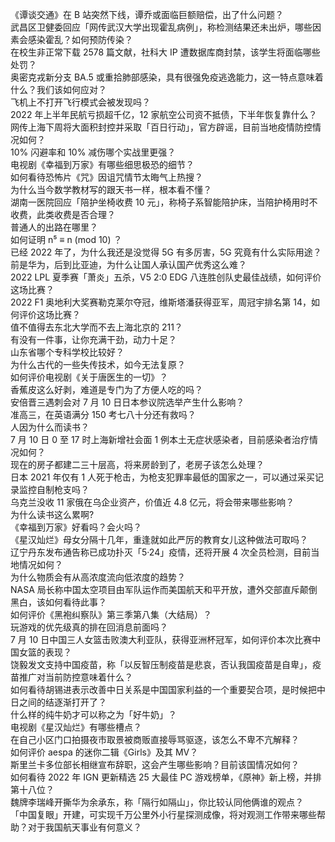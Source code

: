 《谭谈交通》在 B 站突然下线，谭乔或面临巨额赔偿，出了什么问题？  
武昌区卫健委回应「网传武汉大学出现霍乱病例」，称检测结果还未出炉，哪些因素会感染霍乱？如何预防传染？  
在校生非正常下载 2578 篇文献，社科大 IP 遭数据库商封禁，该学生将面临哪些处罚？  
奥密克戎新分支 BA.5 或重拾肺部感染，具有很强免疫逃逸能力，这一特点意味着什么？我们该如何应对？  
飞机上不打开飞行模式会被发现吗？  
2022 年上半年民航亏损超千亿，12 家航空公司资不抵债，下半年恢复靠什么？  
网传上海下周将大面积封控并采取「百日行动」，官方辟谣，目前当地疫情防控情况如何？  
10% 闪避率和 10% 减伤哪个实战里更强？  
电视剧《幸福到万家》有哪些细思极恐的细节？  
如何看待恐怖片《咒》因诅咒情节太晦气上热搜？  
为什么当今数学教材写的跟天书一样，根本看不懂？  
湖南一医院回应「陪护坐椅收费 10 元」，称椅子系智能陪护床，当陪护椅用时不收费，此类收费是否合理？  
普通人的出路在哪里？  
如何证明 n⁵ ≡ n (mod 10) ？  
已经 2022 年了，为什么我还是没觉得 5G 有多厉害，5G 究竟有什么实际用途？  
前是华为，后到比亚迪，为什么让国人承认国产优秀这么难？  
2022 LPL 夏季赛「萧炎」五杀，V5 2:0 EDG 八连胜创队史最佳战绩，如何评价这场比赛？  
2022 F1 奥地利大奖赛勒克莱尔夺冠，维斯塔潘获得亚军，周冠宇排名第 14，如何评价这场比赛？  
值不值得去东北大学而不去上海北京的 211？  
有没有一件事，让你充满干劲，动力十足？  
山东省哪个专科学校比较好？  
为什么古代的一些失传技术，如今无法复原？  
如何评价电视剧《关于唐医生的一切》？  
香蕉皮这么好剥，难道是专门为了方便人吃的吗？  
安倍晋三遇刺会对 7 月 10 日日本参议院选举产生什么影响？  
准高三，在英语满分 150 考七八十分还有救吗？  
人因为什么而读书？  
7 月 10 日 0 至 17 时上海新增社会面 1 例本土无症状感染者，目前感染者治疗情况如何？  
现在的房子都建二三十层高，将来房龄到了，老房子该怎么处理？  
日本 2021 年仅有 1 人死于枪击，为枪支犯罪率最低的国家之一，可以通过采买记录监控自制枪支吗？  
乌克兰没收 11 家俄在乌企业资产，价值近 4.8 亿元，将会带来哪些影响？  
为什么读书这么累啊?  
《幸福到万家》好看吗？会火吗？  
《星汉灿烂》母女分隔十几年，重逢就如此严厉的教育女儿这种做法可取吗？  
辽宁丹东发布通告称已成功扑灭「5·24」疫情，还将开展 4 次全员检测，目前当地情况如何？  
为什么物质会有从高浓度流向低浓度的趋势？  
NASA 局长称中国太空项目由军队运作而美国航天和平开放，遭外交部直斥颠倒黑白，该如何看待此事？  
如何评价《黑袍纠察队》第三季第八集（大结局）？  
玩游戏的优先级真的排在回消息前面吗？  
7 月 10 日中国三人女篮击败澳大利亚队，获得亚洲杯冠军，如何评价本次比赛中国女篮的表现？  
饶毅发文支持中国疫苗，称「以反智压制疫苗是悲哀，否认我国疫苗是自卑」，疫苗推广对当前防控意味着什么？  
如何看待胡锡进表示改善中日关系是中国国家利益的一个重要契合项，是时候把中日之间的结逐渐打开了？  
什么样的纯牛奶才可以称之为「好牛奶」？  
电视剧《星汉灿烂》有哪些槽点？  
在自己小区门口拍摄夜市取景被商贩直接辱骂驱逐，该怎么不卑不亢解释？  
如何评价 aespa 的迷你二辑《Girls》及其 MV？  
斯里兰卡多位部长相继宣布辞职，这会产生哪些影响？目前该国情况如何？  
如何看待 2022 年 IGN 更新精选 25 大最佳 PC 游戏榜单，《原神》新上榜，并排第十八位？  
魏牌李瑞峰开撕华为余承东，称「隔行如隔山」，你比较认同他俩谁的观点？  
「中国复眼」开建，可实现千万公里外小行星探测成像，将对观测工作带来哪些帮助？对于我国航天事业有何意义？  
